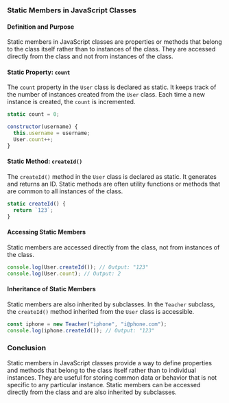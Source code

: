 ### Static Members in JavaScript Classes

#### Definition and Purpose

Static members in JavaScript classes are properties or methods that belong to the class itself rather than to instances of the class. They are accessed directly from the class and not from instances of the class.

#### Static Property: `count`

The `count` property in the `User` class is declared as static. It keeps track of the number of instances created from the `User` class. Each time a new instance is created, the `count` is incremented.

```javascript
static count = 0;

constructor(username) {
  this.username = username;
  User.count++;
}
```

#### Static Method: `createId()`

The `createId()` method in the `User` class is declared as static. It generates and returns an ID. Static methods are often utility functions or methods that are common to all instances of the class.

```javascript
static createId() {
  return `123`;
}
```

#### Accessing Static Members

Static members are accessed directly from the class, not from instances of the class.

```javascript
console.log(User.createId()); // Output: "123"
console.log(User.count); // Output: 2
```

#### Inheritance of Static Members

Static members are also inherited by subclasses. In the `Teacher` subclass, the `createId()` method inherited from the `User` class is accessible.

```javascript
const iphone = new Teacher("iphone", "i@phone.com");
console.log(iphone.createId()); // Output: "123"
```

### Conclusion

Static members in JavaScript classes provide a way to define properties and methods that belong to the class itself rather than to individual instances. They are useful for storing common data or behavior that is not specific to any particular instance. Static members can be accessed directly from the class and are also inherited by subclasses.
